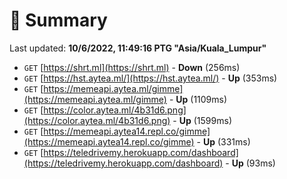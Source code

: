 # 📖 Summary
Last updated: **10/6/2022, 11:49:16 PTG "Asia/Kuala_Lumpur"**

- `GET` [https://shrt.ml](https://shrt.ml) - **Down** (256ms)
- `GET` [https://hst.aytea.ml/](https://hst.aytea.ml/) - **Up** (353ms)
- `GET` [https://memeapi.aytea.ml/gimme](https://memeapi.aytea.ml/gimme) - **Up** (1109ms)
- `GET` [https://color.aytea.ml/4b31d6.png](https://color.aytea.ml/4b31d6.png) - **Up** (1599ms)
- `GET` [https://memeapi.aytea14.repl.co/gimme](https://memeapi.aytea14.repl.co/gimme) - **Up** (331ms)
- `GET` [https://teledrivemy.herokuapp.com/dashboard](https://teledrivemy.herokuapp.com/dashboard) - **Up** (93ms)
